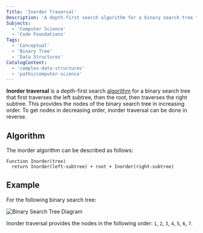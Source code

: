 ```yaml
---
Title: 'Inorder Traversal'
Description: 'A depth-first search algorithm for a binary search tree that first traverses the left subtree, then the root, then traverses the right subtree.'
Subjects:
  - 'Computer Science'
  - 'Code Foundations'
Tags:
  - 'Conceptual'
  - 'Binary Tree'
  - 'Data Structures'
CatalogContent:
  - 'complex-data-structures'
  - 'paths/computer-science'
---
```


**Inorder traversal** is a depth-first search [algorithm](https://www.codecademy.com/resources/docs/general/algorithm) for a binary search tree that first traverses the left subtree, then the root, then traverses the right subtree. This provides the nodes of the binary search tree in increasing order. To get nodes in decreasing order, inorder traversal can be done in reverse.

## Algorithm

The inorder algorithm can be described as follows:

```pseudo
Function Inorder(tree)
  return Inorder(left-subtree) + root + Inorder(right-subtree)
```

## Example

For the following binary search tree:

![Binary Search Tree Diagram](https://raw.githubusercontent.com/Codecademy/docs/main/media/binary-tree-labeled.png)

Inorder traversal provides the nodes in the following order: `1`, `2`, `3`, `4`, `5`, `6`, `7`.
